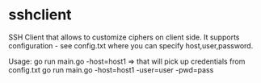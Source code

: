 # sshclient
SSH Client that allows to customize ciphers on client side.
It supports configuration - see config.txt where you can specify host,user,password.

Usage:
go run main.go -host=host1 => that will pick up credentials from config.txt
go run main.go -host=host1 -user=user -pwd=pass
